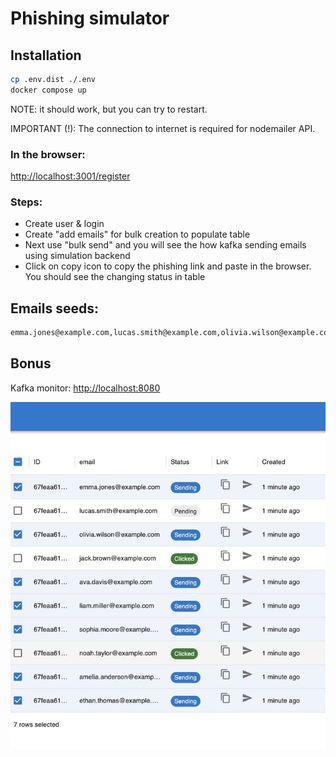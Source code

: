 # Phishing simulator

## Installation

```sh
cp .env.dist ./.env
docker compose up
```
NOTE: it should work, but you can try to restart.

IMPORTANT (!): The connection to internet is required for nodemailer API.

### In the browser:

[http://localhost:3001/register](http://localhost:3001/register)

### Steps:

* Create user & login
* Create "add emails" for bulk creation to populate table
* Next use "bulk send" and you will see the how kafka sending emails using simulation backend
* Click on copy icon to copy the phishing link and paste in the browser. You should see the changing status in table

## Emails seeds:
```txt
emma.jones@example.com,lucas.smith@example.com,olivia.wilson@example.com,jack.brown@example.com,ava.davis@example.com,liam.miller@example.com,sophia.moore@example.com,noah.taylor@example.com,amelia.anderson@example.com,ethan.thomas@example.com,harper.jackson@example.com,mason.white@example.com
```

## Bonus
Kafka monitor:
    [http://localhost:8080](http://localhost:8080)


![screen](screen.jpg)
